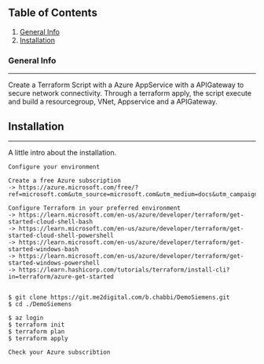 ## Table of Contents
1. [General Info](#general-info)
2. [Installation](#installation)

### General Info
***
Create a Terraform Script with a Azure AppService with a APIGateway to secure network connectivity. Through a terraform apply, the  script execute and build a resourcegroup, VNet, Appservice and a APIGateway. 



## Installation
***
A little intro about the installation. 
```
Configure your environment

Create a free Azure subscription 
-> https://azure.microsoft.com/free/?ref=microsoft.com&utm_source=microsoft.com&utm_medium=docs&utm_campaign=visualstudio

Configure Terraform in your preferred environment
-> https://learn.microsoft.com/en-us/azure/developer/terraform/get-started-cloud-shell-bash
-> https://learn.microsoft.com/en-us/azure/developer/terraform/get-started-cloud-shell-powershell
-> https://learn.microsoft.com/en-us/azure/developer/terraform/get-started-windows-bash
-> https://learn.microsoft.com/en-us/azure/developer/terraform/get-started-windows-powershell
-> https://learn.hashicorp.com/tutorials/terraform/install-cli?in=terraform/azure-get-started


$ git clone https://git.me2digital.com/b.chabbi/DemoSiemens.git
$ cd ./DemoSiemens

$ az login
$ terraform init
$ terraform plan
$ terraform apply

Check your Azure subscribtion
